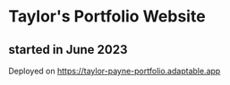 # Taylor's Portfolio Website 
## started in June 2023 
Deployed on https://taylor-payne-portfolio.adaptable.app
